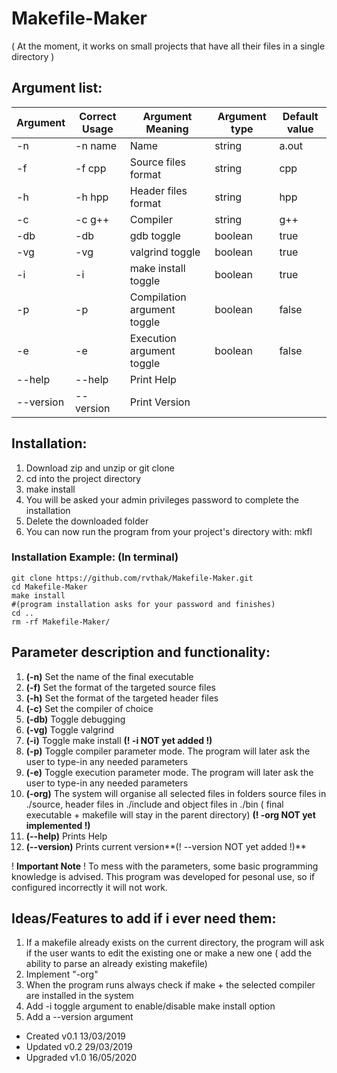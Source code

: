 # Makefile-Maker 
( At the moment, it works on small projects that have all their files in a single directory )

## Argument list:

Argument  |     Correct Usage    |   Argument Meaning    |  Argument type  | Default value 
----------|----------------------|-----------------------|-----------------|---------------
   -n     |       -n name        |         Name          |     string      |     a.out
   -f     |       -f cpp         |  Source files format  |     string      |      cpp
   -h     |       -h hpp         |  Header files format  |     string      |      hpp
   -c     |       -c g++         |       Compiler        |     string      |      g++
   -db    |       -db            |      gdb toggle       |     boolean     |     true
   -vg    |       -vg            |    valgrind toggle    |     boolean     |     true
   -i     |       -i             |   make install toggle       |     boolean     |     true
   -p     |       -p             |  Compilation argument toggle|     boolean     |     false
   -e     |       -e             |   Execution argument  toggle|     boolean     |     false
   --help |       --help         |    Print Help
   --version|     --version      |    Print Version

## Installation:
1) Download zip and unzip or git clone
2) cd into the project directory
3) make install
4) You will be asked your admin privileges password to complete the installation
5) Delete the downloaded folder
6) You can now run the program from your project's directory with: mkfl

### Installation Example: (In terminal)
    git clone https://github.com/rvthak/Makefile-Maker.git
    cd Makefile-Maker
    make install
    #(program installation asks for your password and finishes)
    cd ..
    rm -rf Makefile-Maker/

## Parameter description and functionality:
1) __(-n)__		Set the name of the final executable 
2) __(-f)__		Set the format of the targeted source files
3) __(-h)__    Set the format of the targeted header files
4) __(-c)__		Set the compiler of choice
5) __(-db)__ 	Toggle debugging
6) __(-vg)__	Toggle valgrind
7) __(-i)__    Toggle make install **(! -i NOT yet added !)**
8) __(-p)__		Toggle compiler parameter mode. The program will later ask the user to
type-in any needed parameters 
9) __(-e)__		Toggle execution parameter mode. The program will later ask the user to
type-in any needed parameters
10) __(-org)__	The system will organise all selected files in folders
source files in ./source, header files in ./include and object files
in ./bin ( final executable + makefile will stay in the parent directory)
**(! -org NOT yet implemented !)**
11) __(--help)__  Prints Help
12) __(--version)__ Prints current version**(! --version NOT yet added !)**

! __Important Note__ ! To mess with the parameters, some basic programming knowledge is 
advised. This program was developed for pesonal use, so if configured 
incorrectly it will not work.

## Ideas/Features to add if i ever need them:
1) If a makefile already exists on the current directory, the program will ask
if the user wants to edit the existing one or make a new one ( add the ability 
to parse an already existing makefile)
2) Implement "-org"
3) When the program runs always check if make + the selected compiler are
installed in the system
4) Add -i toggle argument to enable/disable make install option
5) Add a --version argument

+ Created  v0.1 13/03/2019
+ Updated  v0.2 29/03/2019
+ Upgraded v1.0 16/05/2020
